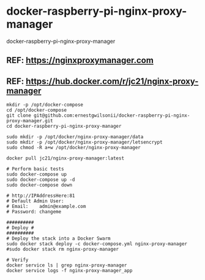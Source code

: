 # docker-raspberry-pi-nginx-proxy-manager
docker-raspberry-pi-nginx-proxy-manager

## REF: https://nginxproxymanager.com
## REF: https://hub.docker.com/r/jc21/nginx-proxy-manager

```
mkdir -p /opt/docker-compose
cd /opt/docker-compose
git clone git@github.com:ernestgwilsonii/docker-raspberry-pi-nginx-proxy-manager.git
cd docker-raspberry-pi-nginx-proxy-manager

sudo mkdir -p /opt/docker/nginx-proxy-manager/data
sudo mkdir -p /opt/docker/nginx-proxy-manager/letsencrypt
sudo chmod -R a+w /opt/docker/nginx-proxy-manager

docker pull jc21/nginx-proxy-manager:latest

# Perform basic tests
sudo docker-compose up
sudo docker-compose up -d
sudo docker-compose down

# http://IPAddressHere:81
# Default Admin User:
# Email:    admin@example.com
# Password: changeme

##########
# Deploy #
##########
# Deploy the stack into a Docker Swarm
sudo docker stack deploy -c docker-compose.yml nginx-proxy-manager
#sudo docker stack rm nginx-proxy-manager

# Verify
docker service ls | grep nginx-proxy-manager
docker service logs -f nginx-proxy-manager_app
```